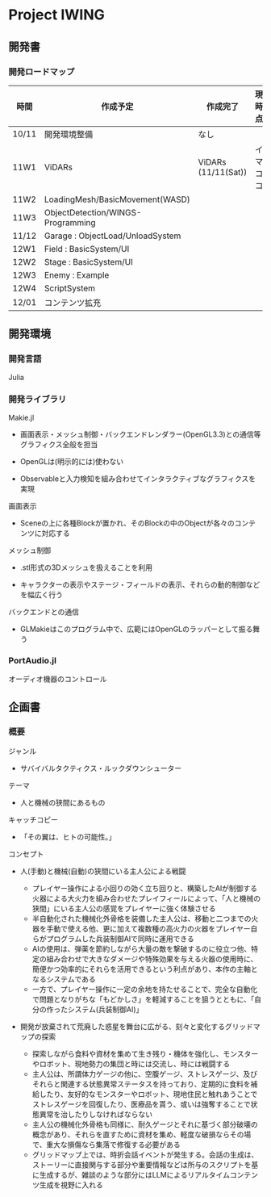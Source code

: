 # Project IWING

## 開発書

### 開発ロードマップ

| 時間 | 作成予定 | 作成完了 | 現時点 |備考|
|----|----|----|----|----|
|10/11|開発環境整備|なし|||
|11W1|ViDARs|ViDARs (11/11(Sat))|イマココ||
|11W2|LoadingMesh/BasicMovement(WASD)||||
|11W3|ObjectDetection/WINGS-Programming||||
|11/12|Garage : ObjectLoad/UnloadSystem||||
|12W1|Field : BasicSystem/UI||||
|12W2|Stage : BasicSystem/UI||||
|12W3|Enemy : Example||||
|12W4|ScriptSystem||||
|12/01|コンテンツ拡充||||

## 開発環境

### 開発言語

Julia

### 開発ライブラリ

Makie.jl

- 画面表示・メッシュ制御・バックエンドレンダラー(OpenGL3.3)との通信等グラフィクス全般を担当

- OpenGLは(明示的には)使わない

- Observableと入力検知を組み合わせてインタラクティブなグラフィクスを実現

画面表示

- Sceneの上に各種Blockが置かれ、そのBlockの中のObjectが各々のコンテンツに対応する

メッシュ制御

- .stl形式の3Dメッシュを扱えることを利用

- キャラクターの表示やステージ・フィールドの表示、それらの動的制御などを幅広く行う

バックエンドとの通信

- GLMakieはこのプログラム中で、広範にはOpenGLのラッパーとして振る舞う

### PortAudio.jl

オーディオ機器のコントロール
  
## 企画書

### 概要

ジャンル

- サバイバルタクティクス・ルックダウンシューター

テーマ

- 人と機械の狭間にあるもの

キャッチコピー

- 「その翼は、ヒトの可能性。」

コンセプト

- 人(手動)と機械(自動)の狭間にいる主人公による戦闘

  - プレイヤー操作による小回りの効く立ち回りと、構築したAIが制御する火器による大火力を組み合わせたプレイフィールによって、「人と機械の狭間」にいる主人公の感覚をプレイヤーに強く体験させる
  - 半自動化された機械化外骨格を装備した主人公は、移動と二つまでの火器を手動で使える他、更に加えて複数種の高火力の火器をプレイヤー自らがプログラムした兵装制御AIで同時に運用できる
  - AIの使用は、弾薬を節約しながら大量の敵を撃破するのに役立つ他、特定の組み合わせで大きなダメージや特殊効果を与える火器の使用時に、簡便かつ効率的にそれらを活用できるという利点があり、本作の主軸となるシステムである
  - 一方で、プレイヤー操作に一定の余地を持たせることで、完全な自動化で問題となりがちな「もどかしさ」を軽減することを狙うとともに、「自分の作ったシステム(兵装制御AI)」
- 開発が放棄されて荒廃した惑星を舞台に広がる、刻々と変化するグリッドマップの探索
  - 探索しながら食料や資材を集めて生き残り・機体を強化し、モンスターやロボット、現地勢力の集団と時には交流し、時には戦闘する
  - 主人公は、所謂体力ゲージの他に、空腹ゲージ、ストレスゲージ、及びそれらと関連する状態異常ステータスを持っており、定期的に食料を補給したり、友好的なモンスターやロボット、現地住民と触れあうことでストレスゲージを回復したり、医療品を貰う、或いは強奪することで状態異常を治したりしなければならない
  - 主人公の機械化外骨格も同様に、耐久ゲージとそれに基づく部分破壊の概念があり、それらを直すために資材を集め、軽度な破損ならその場で、重大な損傷なら集落で修復する必要がある
  - グリッドマップ上では、時折会話イベントが発生する。会話の生成は、ストーリーに直接関与する部分や重要情報などは所与のスクリプトを基に生成するが、雑談のような部分にはLLMによるリアルタイムコンテンツ生成を視野に入れる
